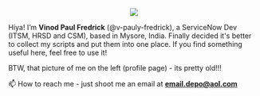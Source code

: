 <div id="banner" align="center">
  <img src="https://media.giphy.com/media/rhZr8u3cvxe0ksf1ej/giphy.gif?cid=ecf05e47w3bda9qyw2n8dfqxi7qt5n5o34rzvki1w2kx6gum&ep=v1_gifs_search&rid=giphy.gif&ct=g"/>
</div>


Hiya! I’m __Vinod Paul Fredrick__ (@v-pauly-fredrick), a ServiceNow Dev (ITSM, HRSD and CSM), based in Mysore, India. Finally decided it's better to collect my scripts and put them into one place. If you find something useful here, feel free to use it!

BTW, that picture of me on the left (profile page) - its pretty old!!!


📫 How to reach me - just shoot me an email at **email.depo@aol.com** 


<!---
v-pauly-fredrick/v-pauly-fredrick is a ✨ special ✨ repository because its `README.md` (this file) appears on your GitHub profile.
You can click the Preview link to take a look at your changes.
--->
